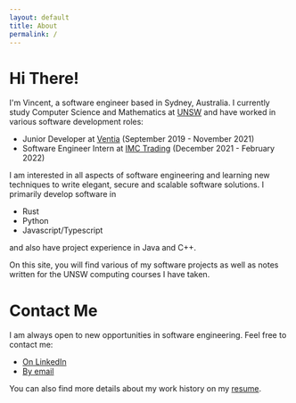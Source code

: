 ```yaml
---
layout: default
title: About
permalink: /
---
```


# Hi There!
I'm Vincent, a software engineer based in Sydney, Australia. I currently study Computer Science
and Mathematics at [UNSW](https://unsw.edu.au) and have worked in various software development roles:
- Junior Developer at [Ventia](https://www.ventia.com/) (September 2019 - November 2021)
- Software Engineer Intern at [IMC Trading](https://www.imc.com/ap/) (December 2021 - February 2022)

I am interested in all aspects of software engineering and learning new techniques to write elegant, secure and scalable software solutions. 
I primarily develop software in
- Rust
- Python
- Javascript/Typescript

and also have project experience in Java and C++.

On this site, you will find various of my software projects as well as notes
written for the UNSW computing courses I have taken.

# Contact Me
I am always open to new opportunities in software engineering. Feel free to contact me:
- [On LinkedIn](https://www.linkedin.com/in/vincent-wc-wong/)
- [By email](mailto:vincent@vwong.dev)

You can also find more details about my work history on my [resume](https://vwong.dev/attachments/resume.pdf).